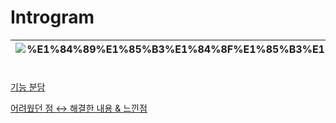 # Introgram

|![%E1%84%89%E1%85%B3%E1%84%8F%E1%85%B3%E1%84%85%E1%85%B5%E1%86%AB%E1%84%89%E1%85%A3%E1%86%BA_2024-02-29_20 11 17](https://github.com/sam98528/Introgram/assets/12388297/bfcb2c79-4875-4387-951e-bf4f3cac104f)|![%E1%84%89%E1%85%B3%E1%84%8F%E1%85%B3%E1%84%85%E1%85%B5%E1%86%AB%E1%84%89%E1%85%A3%E1%86%BA_2024-02-29_20 13 33](https://github.com/sam98528/Introgram/assets/12388297/b78f57ac-94fc-4da4-807f-f448b661948e)|
|---|---|

[기능 분담](Introgram%20762777c68a4c47be85ec84214135536e/%E1%84%80%E1%85%B5%E1%84%82%E1%85%B3%E1%86%BC%20%E1%84%87%E1%85%AE%E1%86%AB%E1%84%83%E1%85%A1%E1%86%B7%204988260de58e43d1a2238d0215963f9d.csv)

[어려웠던 점 ↔ 해결한 내용 & 느낀점](Introgram%20762777c68a4c47be85ec84214135536e/%E1%84%8B%E1%85%A5%E1%84%85%E1%85%A7%E1%84%8B%E1%85%AF%E1%86%BB%E1%84%83%E1%85%A5%E1%86%AB%20%E1%84%8C%E1%85%A5%E1%86%B7%20%E2%86%94%20%E1%84%92%E1%85%A2%E1%84%80%E1%85%A7%E1%86%AF%E1%84%92%E1%85%A1%E1%86%AB%20%E1%84%82%E1%85%A2%E1%84%8B%E1%85%AD%E1%86%BC%20&%20%E1%84%82%E1%85%B3%E1%84%81%E1%85%B5%E1%86%AB%E1%84%8C%E1%85%A5%E1%86%B7%2022726f62e451481cb7186285b52d0327.csv)
